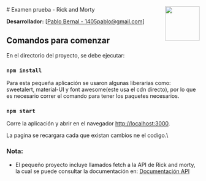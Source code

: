 <img src="https://www.freepnglogos.com/pics/rick-and-morty" align="right" height="90" />
# Examen prueba - Rick and Morty

**Desarrollador:** [[Pablo Bernal - 1405pablo@gmail.com](mailto:1405pablo@gmail.com)]
## Comandos para comenzar

En el directorio del proyecto, se debe ejecutar:

### `npm install`

Para esta pequeña aplicación se usaron algunas liberarias como: sweetalert, material-UI y font awesome(este usa el cdn directo), por lo que es necesario correr el comando para tener los paquetes necesarios.

### `npm start`

Corre la aplicación y abrir en el navegador [http://localhost:3000](http://localhost:3000).

La pagina se recargara cada que existan cambios ne el codigo.\


### Nota:

* El pequeño proyecto incluye llamados fetch a la API de Rick and morty, la cual se puede consultar la documentación en: [Documentación API](https://rickandmortyapi.com/documentation)